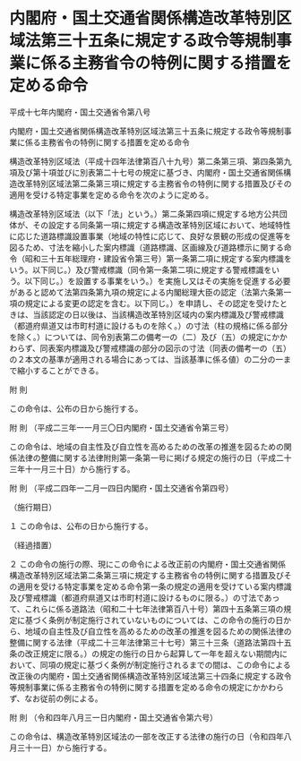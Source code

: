 # 内閣府・国土交通省関係構造改革特別区域法第三十五条に規定する政令等規制事業に係る主務省令の特例に関する措置を定める命令

平成十七年内閣府・国土交通省令第八号

内閣府・国土交通省関係構造改革特別区域法第三十五条に規定する政令等規制事業に係る主務省令の特例に関する措置を定める命令

構造改革特別区域法（平成十四年法律第百八十九号）第二条第三項、第四条第九項及び第十項並びに別表第二十七号の規定に基づき、内閣府・国土交通省関係構造改革特別区域法第二条第三項に規定する主務省令の特例に関する措置及びその適用を受ける特定事業を定める命令を次のように定める。

構造改革特別区域法（以下「法」という。）第二条第四項に規定する地方公共団体が、その設定する同条第一項に規定する構造改革特別区域において、地域特性に応じた道路標識設置事業（地域の特性に応じて、良好な景観の形成の促進等を図るため、寸法を縮小した案内標識（道路標識、区画線及び道路標示に関する命令（昭和三十五年総理府・建設省令第三号）第一条第二項に規定する案内標識をいう。以下同じ。）及び警戒標識（同令第一条第二項に規定する警戒標識をいう。以下同じ。）を設置する事業をいう。）を実施し又はその実施を促進する必要があると認めて法第四条第九項の規定による内閣総理大臣の認定（法第六条第一項の規定による変更の認定を含む。以下同じ。）を申請し、その認定を受けたときは、当該認定の日以後は、当該構造改革特別区域内の案内標識及び警戒標識（都道府県道又は市町村道に設けるものを除く。）の寸法（柱の規格に係る部分を除く。）については、同令別表第二の備考一の（二）及び（五）の規定にかかわらず、同表案内標識及び警戒標識の部分の図示の寸法（同表の備考一の（五）の２本文の基準が適用される場合にあっては、当該基準に係る値）の二分の一まで縮小することができる。

附 則

この命令は、公布の日から施行する。

附 則 （平成二三年一一月三〇日内閣府・国土交通省令第三号）

この命令は、地域の自主性及び自立性を高めるための改革の推進を図るための関係法律の整備に関する法律附則第一条第一号に掲げる規定の施行の日（平成二十三年十一月三十日）から施行する。

附 則 （平成二四年一二月一四日内閣府・国土交通省令第四号）

（施行期日）

１ この命令は、公布の日から施行する。

（経過措置）

２ この命令の施行の際、現にこの命令による改正前の内閣府・国土交通省関係構造改革特別区域法第二条第三項に規定する主務省令の特例に関する措置及びその適用を受ける特定事業を定める命令第一条の規定の適用を受けている案内標識及び警戒標識（都道府県道又は市町村道に設けるものに限る。）の寸法であって、これらに係る道路法（昭和二十七年法律第百八十号）第四十五条第三項の規定に基づく条例が制定施行されていないものについては、この命令の施行の日から、地域の自主性及び自立性を高めるための改革の推進を図るための関係法律の整備に関する法律（平成二十三年法律第三十七号）第三十三条（道路法第四十五条の改正規定に限る。）の規定の施行の日から起算して一年を超えない期間内において、同項の規定に基づく条例が制定施行されるまでの間は、この命令による改正後の内閣府・国土交通省関係構造改革特別区域法第三十四条に規定する政令等規制事業に係る主務省令の特例に関する措置を定める命令の規定にかかわらず、なお従前の例による。

附 則 （令和四年八月三一日内閣府・国土交通省令第六号）

この命令は、構造改革特別区域法の一部を改正する法律の施行の日（令和四年八月三十一日）から施行する。
